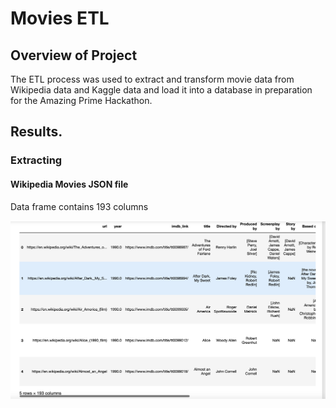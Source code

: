 # Movies ETL

## Overview of Project 

The ETL process was used to extract and transform movie data from Wikipedia data and Kaggle data and load it into a database in preparation for the Amazing Prime Hackathon.  

## Results. 

### Extracting 

#### Wikipedia Movies JSON file 

Data frame contains 193 columns

![fig1.png](https://github.com/AjaniBenoit/Movies-ETL/blob/main/fig1.png)
